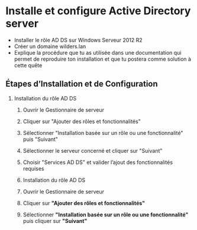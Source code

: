 # Installe et configure Active Directory server 

- Installer le rôle AD DS sur Windows Serveur 2012 R2
- Créer un domaine wilders.lan
- Explique la procédure que tu as utilisée dans une documentation qui permet de reproduire ton installation et que tu postera comme solution à cette quête

## Étapes d’Installation et de Configuration

1. Installation du rôle AD DS

   1. Ouvrir le Gestionnaire de serveur

   2. Cliquer sur "Ajouter des rôles et fonctionnalités"

   3. Sélectionner "Installation basée sur un rôle ou une fonctionnalité" puis "Suivant"

   4. Sélectionner le serveur concerné et cliquer sur "Suivant"

   5. Choisir "Services AD DS" et valider l’ajout des fonctionnalités requises


   1. Installation du rôle AD DS  
    1. Ouvrir le Gestionnaire de serveur  
    2. Cliquer sur **"Ajouter des rôles et fonctionnalités"**  
    3. Sélectionner **"Installation basée sur un rôle ou une fonctionnalité"** puis cliquer sur **"Suivant"**  

